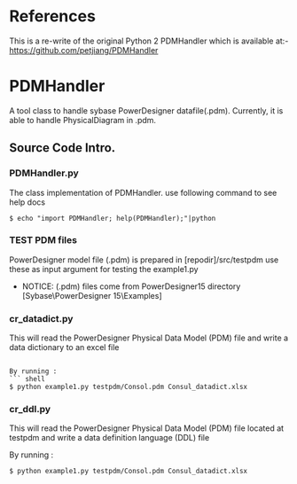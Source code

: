 # References
This is a re-write of the original Python 2 PDMHandler which is available at:- https://github.com/petjiang/PDMHandler

# PDMHandler
A tool class to handle sybase PowerDesigner datafile(.pdm). 
Currently, it is able to handle PhysicalDiagram in .pdm.

## Source Code Intro.
### PDMHandler.py
The class implementation  of PDMHandler.
use following command to see help docs 

``` shell
$ echo "import PDMHandler; help(PDMHandler);"|python
```
### TEST PDM files
 PowerDesigner model file (.pdm) is prepared in [repodir]/src/testpdm
 use these as input argument for testing the example1.py
* NOTICE: (.pdm) files come from PowerDesigner15 directory [Sybase\PowerDesigner 15\Examples]
 
### cr_datadict.py
This will read the PowerDesigner Physical Data Model (PDM) file and write a data dictionary to an excel file
```

By running :
``` shell
$ python example1.py testpdm/Consol.pdm Consul_datadict.xlsx
```

### cr_ddl.py
This will read the PowerDesigner Physical Data Model (PDM) file located at testpdm and write a data definition language (DDL) file

By running :
``` shell
$ python example1.py testpdm/Consol.pdm Consul_datadict.xlsx
```
